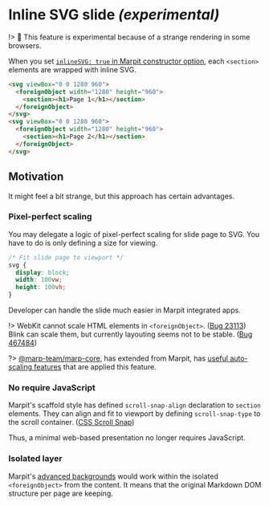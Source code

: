 # Inline SVG slide _(experimental)_

!> :triangular_ruler: This feature is experimental because of a strange rendering in some browsers.

When you set [`inlineSVG: true` in Marpit constructor option](/usage#triangular_ruler-inline-svg-slide), each `<section>` elements are wrapped with inline SVG.

```html
<svg viewBox="0 0 1280 960">
  <foreignObject width="1280" height="960">
    <section><h1>Page 1</h1></section>
  </foreignObject>
</svg>
<svg viewBox="0 0 1280 960">
  <foreignObject width="1280" height="960">
    <section><h1>Page 2</h1></section>
  </foreignObject>
</svg>
```

## Motivation

It might feel a bit strange, but this approach has certain advantages.

### Pixel-perfect scaling

You may delegate a logic of pixel-perfect scaling for slide page to SVG. You have to do is only defining a size for viewing.

```css
/* Fit slide page to viewport */
svg {
  display: block;
  width: 100vw;
  height: 100vh;
}
```

Developer can handle the slide much easier in Marpit integrated apps.

!> WebKit cannot scale HTML elements in `<foreignObject>`. ([Bug 23113](https://bugs.webkit.org/show_bug.cgi?id=23113)) Blink can scale them, but currently layouting seems not to be stable. ([Bug 467484](https://bugs.chromium.org/p/chromium/issues/detail?id=467484))

?> [@marp-team/marp-core](https://github.com/marp-team/marp-core), has extended from Marpit, has [useful auto-scaling features](https://github.com/marp-team/marp-core#auto-scaling-features) that are applied this feature.

### No require JavaScript

Marpit's scaffold style has defined `scroll-snap-align` declaration to `section` elements. They can align and fit to viewport by defining `scroll-snap-type` to the scroll container. ([CSS Scroll Snap](https://developers.google.com/web/updates/2018/07/css-scroll-snap))

Thus, a minimal web-based presentation no longer requires JavaScript.

### Isolated layer

Marpit's [advanced backgrounds](/image-syntax#advanced-backgrounds) would work within the isolated `<foreignObject>` from the content. It means that the original Markdown DOM structure per page are keeping.
